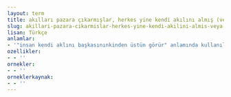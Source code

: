 ```yaml
---
layout: term
title: akılları pazara çıkarmışlar, herkes yine kendi akılını almış (veya akıllar gelin olmuş, herkes kendininkini beğenmiş)
slug: akillari-pazara-cikarmislar-herkes-yine-kendi-akilini-almis-veya-akillar-gelin-olmus-herkes-kendininkini-begenmis
lisan: Türkçe
anlamlar:
- '"insan kendi aklını başkasınınkinden üstün görür" anlamında kullanılan bir söz'
ozellikler:
- - ''
ornekler:
- - ''
orneklerkaynak:
- - ''
---
```

